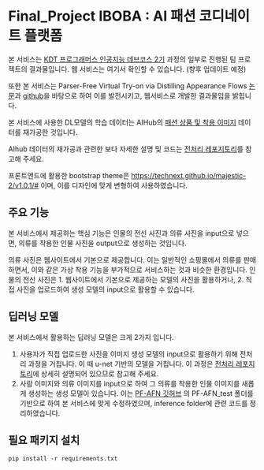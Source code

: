 # Final_Project IBOBA : AI 패션 코디네이트 플랫폼


본 서비스는 [KDT 프로그래머스 인공지능 데브코스 2기](https://programmers.co.kr/learn/courses/11612) 과정의 일부로 진행된 팀 프로젝트의 결과물입니다.
웹 서비스는 여기서 확인할 수 있습니다. (향후 업데이트 예정)

또한 본 서비스는 Parser-Free Virtual Try-on via Distilling Appearance Flows [논문](https://paperswithcode.com/paper/parser-free-virtual-try-on-via-distilling)과 [github](https://github.com/geyuying/PF-AFN)을 바탕으로 하여 이를 발전시키고, 웹서비스로 개발한 결과물임을 밝힙니다.

본 서비스에 사용한 DL모델의 학습 데이터는 AIHub의 [패션 상품 및 착용 이미지](https://aihub.or.kr/aidata/30755) 데이터를 재가공한 것입니다.

AIhub 데이터의 재가공과 관련한 보다 자세한 설명 및 코드는 [전처리 레포지토리](https://github.com/Programmers-B-2-Team/preprocess_functions)를 참고해 주세요.

프론트엔드에 활용한 bootstrap theme은 https://technext.github.io/majestic-2/v1.0.1/# 이며, 이를 디자인에 맞게 변형하여 사용하였습니다.

## 주요 기능

본 서비스에서 제공하는 핵심 기능은 인물의 전신 사진과 의류 사진을 input으로 넣으면, 의류를 착용한 인물 사진을 output으로 생성하는 것입니다.

의류 사진은 웹사이트에서 기본으로 제공합니다. 이는 일반적인 쇼핑몰에서 의류를 판매하면서, 이와 같은 가상 착용 기능을 부가적으로 서비스하는 것과 비슷한 환경입니다. 
인물의 전신 사진은 1. 웹사이트에서 기본으로 제공하는 모델의 사진을 활용하거나, 2. 직접 사진을 업로드하여 생성 모델의 input으로 활용할 수 있습니다.

## 딥러닝 모델

본 서비스에서 활용하는 딥러닝 모델은 크게 2가지 입니다.

1. 사용자가 직접 업로드한 사진을 이미지 생성 모델의 input으로 활용하기 위해 전처리 과정을 거칩니다. 이 때 u-net 기반의 모델을 거칩니다. 이 과정은 [전처리 레포지토리](https://github.com/Programmers-B-2-Team/preprocess_functions)에 상세히 설명되어 있으므로 참고해 주세요.
2. 사람 이미지와 의류 이미지를 input으로 하여 그 의류를 착용한 인물 이미지를 새롭게 생성하는 생성 모델이 있습니다. 이는 [PF-AFN 깃허브](https://github.com/geyuying/PF-AFN) 의 PF-AFN_test 폴더를 기반으로 하여 본 서비스에 맞게 수정하였으며, inference folder에 관련 코드를 정리하였습니다.


## 필요 패키지 설치

```
pip install -r requirements.txt
```
